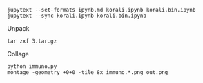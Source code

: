 ```
jupytext --set-formats ipynb,md korali.ipynb korali.bin.ipynb
jupytext --sync korali.ipynb korali.bin.ipynb
```

Unpack
```
tar zxf 3.tar.gz
```

Collage
```
python immuno.py
montage -geometry +0+0 -tile 8x immuno.*.png out.png
```
